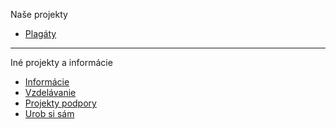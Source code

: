 Naše projekty

* [Plagáty](https://github.com/misotrnka/slovensko-help/wiki/Infobal%C3%ADky)

***
Iné projekty a informácie

* [Informácie](https://github.com/misotrnka/slovensko-help/wiki/Inform%C3%A1cie)
* [Vzdelávanie](https://github.com/misotrnka/slovensko-help/wiki/Vzdel%C3%A1vanie)
* [Projekty podpory](https://github.com/misotrnka/slovensko-help/wiki/Projekty-podpory)
* [Urob si sám](https://github.com/misotrnka/slovensko-help/wiki/Urob-si-s%C3%A1m)

